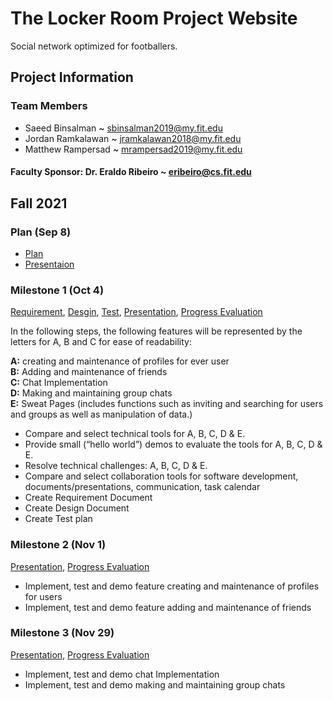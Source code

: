 # The Locker Room Project Website

 Social network optimized for footballers.
 
 
 
## Project Information

### Team Members

 * Saeed Binsalman <span style="color: black;">~ sbinsalman2019@my.fit.edu</span>
 * Jordan Ramkalawan <span style="color: black;">~ jramkalawan2018@my.fit.edu</span>
 * Matthew Rampersad <span style="color: black;">~ mrampersad2019@my.fit.edu</span>

#### Faculty Sponsor: Dr. Eraldo Ribeiro ~ eribeiro@cs.fit.edu
 
## Fall 2021
 
### Plan (Sep 8)
 * [Plan](TLR_Project_Plan.pdf)
 * [Presentaion](TLR_Presentation.pdf)
 
### Milestone 1 (Oct 4)
  
 [Requirement](https://docs.google.com/document/d/1M-3s_wKGhQPi892iIXLs3oth_vfPhDx_8JyXW_42r7I/edit?usp=sharing),
 [Desgin](https://docs.google.com/document/d/1nrFvtpqS2UvXKLJEeDR4j_BiyHfjYSleb2eQwrMP0vM/edit?usp=sharing),
 [Test](https://docs.google.com/document/d/1sqT2uyOKsixJro-RElCeq6vKCaXMBhWlQl8ShcAfpoY/edit?usp=sharing),
 [Presentation](https://docs.google.com/presentation/d/1Z_6ozrNiRF2vasxyx5YWeYDVz6-s_9gufHzVlTVO1BI/edit?usp=sharing),
 [Progress Evaluation](https://docs.google.com/document/d/13sbFmKuxvVre8YPUJqCrryzRvGdn8l0T3TacfidvL5w/edit?usp=sharing)

 In the following steps, the following features will be represented by the letters for A, B and C for ease of readability:

<span style="font-weight:bold;">A:</span> creating and maintenance of profiles for ever user \
<span style="font-weight:bold;">B:</span>  Adding and maintenance of friends \
<span style="font-weight:bold;">C:</span>  Chat Implementation \
<span style="font-weight:bold;">D:</span>  Making and maintaining group chats \
<span style="font-weight:bold;">E:</span>  Sweat Pages (includes functions such as inviting and searching for users and groups as well as manipulation of data.) 

 * Compare and select technical tools for A, B, C, D & E.
 * Provide small (“hello world”) demos to evaluate the tools for A, B, C, D & E.
 * Resolve technical challenges: A, B, C, D & E.
 * Compare and select collaboration tools for software development, documents/presentations, communication, task calendar
 * Create Requirement Document
 * Create Design Document
 * Create Test plan



### Milestone 2 (Nov 1)
  
 [Presentation](https://docs.google.com/presentation/d/1Hq7Yq24egJ2RCJKXXqDFv_jY0XWtVbGGR-OToHcyhbc/edit?usp=sharing),
 [Progress Evaluation](https://docs.google.com/document/d/1rC9Zl39mG-mOYBLGNxYxYI3qTwz07xBpho6hpaP8rj0/edit?usp=sharing)

 * Implement, test and demo feature creating and maintenance of profiles for users
 * Implement, test and demo feature adding and maintenance of friends


 
### Milestone 3 (Nov 29)
 
 [Presentation](),
 [Progress Evaluation]()

 * Implement, test and demo chat Implementation
 * Implement, test and demo making and maintaining group chats


